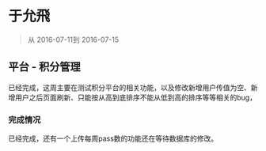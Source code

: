 # 于允飛

> 从 2016-07-11到 2016-07-15

## 平台 - 积分管理

已经完成，这周主要在测试积分平台的相关功能，以及修改新增用户传值为空、新增用户之后页面刷新、只能按从高到底排序不能从低到高的排序等等相关的bug，

### 完成情况

已经完成，还有一个上传每周pass数的功能还在等待数据库的修改。








